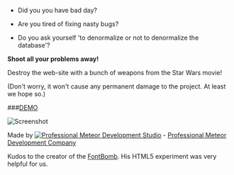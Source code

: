 - Did you you have bad day?

- Are you tired of fixing nasty bugs?

- Do you ask yourself 'to denormalize or not to denormalize the database'?

**Shoot all your problems away!**

Destroy the web-site with a bunch of weapons from the Star Wars movie!

(Don't worry, it won't cause any permanent damage to the project. At least we hope so.)

###[DEMO](http://jssolutionsdev.com)

![Screenshot](http://s2.postimg.org/f04t739m1/Screen_Shot_2015_12_24_at_6_15_53_PM.png)

Made by [![Professional Meteor Development Studio](http://s30.postimg.org/jfno1g71p/jss_xs.png)](http://jssolutionsdev.com) - [Professional Meteor Development Company](http://jssolutionsdev.com)

Kudos to the creator of the [FontBomb](https://github.com/plehoux/fontBomb). His HTML5 experiment was very helpful for us.